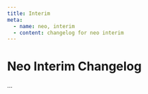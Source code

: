 ```yaml
---
title: Interim
meta:
  - name: neo, interim
  - content: changelog for neo interim
---
```


# Neo Interim Changelog

...